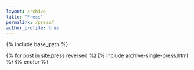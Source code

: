 ```yaml
---
layout: archive
title: "Press"
permalink: /press/
author_profile: true
---
```


{% include base_path %}

{% for post in site.press reversed %}
  {% include archive-single-press.html %}
{% endfor %}
